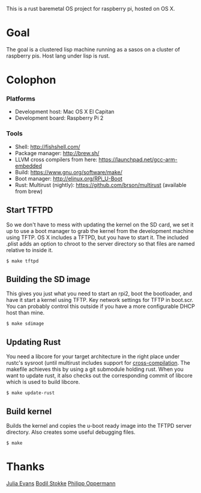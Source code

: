 This is a rust baremetal OS project for raspberry pi, hosted on OS X.

# Goal

The goal is a clustered lisp machine running as a sasos on a cluster of raspberry pis. Host lang under lisp is rust.

# Colophon

### Platforms

* Development host: Mac OS X El Capitan
* Development board: Raspberry Pi 2

### Tools

* Shell: http://fishshell.com/
* Package manager: http://brew.sh/
* LLVM cross compilers from here: https://launchpad.net/gcc-arm-embedded
* Build: https://www.gnu.org/software/make/
* Boot manager: http://elinux.org/RPi_U-Boot
* Rust: Multirust (nightly): https://github.com/brson/multirust (available from brew)

## Start TFTPD

So we don't have to mess with updating the kernel on the SD card, we set it up to use a boot manager to grab the kernel from the development machine using TFTP. OS X includes a TFTPD, but you have to start it. The included .plist adds an option to chroot to the server directory so that files are named relative to inside it.

    $ make tftpd

## Building the SD image

This gives you just what you need to start an rpi2, boot the bootloader, and have it start a kernel using TFTP. Key network settings for TFTP in boot.scr. You can probably control this outside if you have a more configurable DHCP host than mine. 

    $ make sdimage

## Updating Rust

You need a libcore for your target architecture in the right place under rustc's sysroot (until multirust includes support for [cross-compilation](https://github.com/brson/multirust/pull/112). The makefile achieves this by using a git submodule holding rust. When you want to update rust, it also checks out the corresponding commit of libcore which is used to build libcore.    

    $ make update-rust

## Build kernel

Builds the kernel and copies the u-boot ready image into the TFTPD server directory. Also creates some useful debugging files.
 
    $ make

# Thanks

[Julia Evans](http://jvns.ca/blog/2014/03/21/my-rust-os-will-never-be-finished/)
[Bodil Stokke](https://skillsmatter.com/skillscasts/4484-build-your-own-lisp-for-great-justice)
[Philipp Oppermann](http://os.phil-opp.com/)
